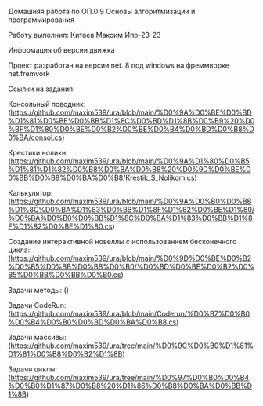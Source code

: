 Домашняя работа по ОП.0.9 Основы алгоритмизации и программирования

Работу выполнил: Китаев Максим Ипо-23-23

Информация об версии движка

Проект разработан на версии net. 8 под windows на фреммворке net.fremvork

Ссылки на задания:

Консольный поводник: (https://github.com/maxim539/ura/blob/main/%D0%9A%D0%BE%D0%BD%D1%81%D0%BE%D0%BB%D1%8C%D0%BD%D1%8B%D0%B9%20%D0%BF%D1%80%D0%BE%D0%B2%D0%BE%D0%B4%D0%BD%D0%B8%D0%BA/consol.cs)

Крестики нолики: (https://github.com/maxim539/ura/blob/main/%D0%9A%D1%80%D0%B5%D1%81%D1%82%D0%B8%D0%BA%D0%B8%20%D0%9D%D0%BE%D0%BB%D0%B8%D0%BA%D0%B8/Krestik_S_Nolikom.cs)

Калькулятор: (https://github.com/maxim539/ura/blob/main/%D0%9A%D0%B0%D0%BB%D1%8C%D0%BA%D1%83%D0%BB%D1%8F%D1%82%D0%BE%D1%80/%D0%BA%D0%B0%D0%BB%D1%8C%D0%BA%D1%83%D0%BB%D1%8F%D1%82%D0%BE%D1%80.cs)

Создание интерактивной новеллы с использованием бесконечного цикла: (https://github.com/maxim539/ura/blob/main/%D0%9D%D0%BE%D0%B2%D0%B5%D0%BB%D0%BB%D0%B0/%D0%BD%D0%BE%D0%B2%D0%B5%D0%BB%D0%BB%D0%B0.cs)

Задачи методы: ()

Задачи CodeRun: (https://github.com/maxim539/ura/blob/main/Coderun/%D0%B7%D0%B0%D0%B4%D0%B0%D0%BD%D0%BA%D0%B8.cs)

Задачи массивы: (https://github.com/maxim539/ura/tree/main/%D0%9C%D0%B0%D1%81%D1%81%D0%B8%D0%B2%D1%8B)

Задачи циклы: (https://github.com/maxim539/ura/tree/main/%D0%97%D0%B0%D0%B4%D0%B0%D1%87%D0%B8%20%D1%86%D0%B8%D0%BA%D0%BB%D1%8B)
